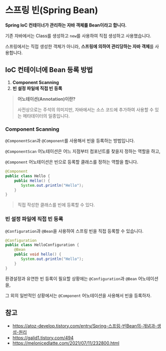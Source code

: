 # 스프링 빈(Spring Bean)

**Spring IoC 컨테이너가 관리하는 자바 객체를 Bean이라고 합니다.**

기존 자바에서는 Class를 생성하고 `new`를 사용하여 직접 생성하고 사용했습니다.

스프링에서는 직접 생성한 객체가 아니라, **스프링에 의하여 관리당하는 자바 객체**를 사용합니다.

## IoC 컨테이너에 Bean 등록 방법

1. **Component Scanning**
2. **빈 설정 파일에 직접 빈 등록**

> **어노테이션(Annotation)이란?**
>
> 사전상으로는 주석의 의미지만, 자바에서는 소스 코드에 추가하여 사용할 수 있는 메타데이터의 일종입니다.

### **Component Scanning**

`@ComponentScan`과 `@Component`를 사용해서 빈을 등록하는 방법입니다.

`@ComponentScan` 어노테이션은 어느 지점부터 컴포넌트를 찾을지 정하는 역할을 하고,

`@Component` 어노테이션은 빈으로 등록할 클래스를 정하는 역할을 합니다.

```java
@Component
public class Hello {
    public Hello() {
       System.out.println("Hello");
    }
}
```

> 직접 작성한 클래스를 빈에 등록할 수 있다.

### 빈 설정 파일에 직접 빈 등록

`@Configuration`과 `@Bean`을 사용하여 스프링 빈을 직접 등록할 수 있습니다.

```java
@Configuration
public class HelloConfiguration {
    @Bean
    public void hello() {
       System.out.println("Hello");
    }
}
```

환경설정과 유연한 빈 등록이 필요할 상황에는 `@Configuration`과 `@Bean` 어노테이션을,

그 외의 일반적인 상황에서는 `@Component` 어노테이션을 사용해서 빈을 등록하자.

## 참고

- https://atoz-develop.tistory.com/entry/Spring-스프링-빈Bean의-개념과-생성-원리
- https://galid1.tistory.com/494
- https://melonicedlatte.com/2021/07/11/232800.html
